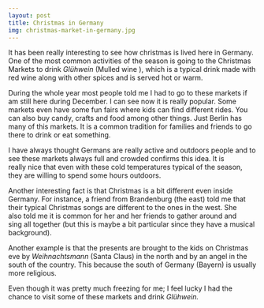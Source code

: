 ```yaml
---
layout: post
title: Christmas in Germany
img: christmas-market-in-germany.jpg
---
```


It has been really interesting to see how christmas is lived here in Germany. One of the most common activities of the season is going to the Christmas Markets to drink <em>Glühwein</em> (Mulled wine ), which is a typical drink made with red wine along with other spices and is served hot or warm.

During the whole year most people told me I had to go to these markets if am still here during December. I can see now it is really popular. Some markets even have some fun fairs where kids can find different rides. You can also buy candy, crafts and food among other things. Just Berlin has many of this markets. It is a common tradition for families and friends to go there to drink or eat something.

I have always thought Germans are really active and outdoors people and to see these markets always full and crowded confirms this idea. It is really nice that even with these cold temperatures typical of the season, they are willing to spend some hours outdoors.

Another interesting fact is that Christmas is a bit different even inside Germany. For instance, a friend from Brandenburg (the east) told me that their typical Christmas songs are different to the ones in the west. She also told me it is common for her and her friends to gather around and sing all together (but this is maybe a bit particular since they have a musical background).

Another example is that the presents are brought to the kids on Christmas eve by <em>Weihnachtsmann</em> (Santa Claus) in the north and by an angel in the south of the country. This because the south of Germany (Bayern) is usually more religious.

Even though it was pretty much freezing for me; I feel lucky I had the chance to visit some of these markets and drink <em>Glühwein.</em>
